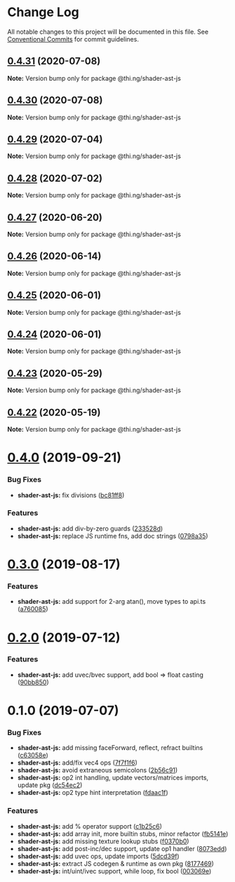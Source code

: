 # Change Log

All notable changes to this project will be documented in this file.
See [Conventional Commits](https://conventionalcommits.org) for commit guidelines.

## [0.4.31](https://github.com/thi-ng/umbrella/compare/@thi.ng/shader-ast-js@0.4.30...@thi.ng/shader-ast-js@0.4.31) (2020-07-08)

**Note:** Version bump only for package @thi.ng/shader-ast-js





## [0.4.30](https://github.com/thi-ng/umbrella/compare/@thi.ng/shader-ast-js@0.4.29...@thi.ng/shader-ast-js@0.4.30) (2020-07-08)

**Note:** Version bump only for package @thi.ng/shader-ast-js





## [0.4.29](https://github.com/thi-ng/umbrella/compare/@thi.ng/shader-ast-js@0.4.28...@thi.ng/shader-ast-js@0.4.29) (2020-07-04)

**Note:** Version bump only for package @thi.ng/shader-ast-js





## [0.4.28](https://github.com/thi-ng/umbrella/compare/@thi.ng/shader-ast-js@0.4.27...@thi.ng/shader-ast-js@0.4.28) (2020-07-02)

**Note:** Version bump only for package @thi.ng/shader-ast-js





## [0.4.27](https://github.com/thi-ng/umbrella/compare/@thi.ng/shader-ast-js@0.4.26...@thi.ng/shader-ast-js@0.4.27) (2020-06-20)

**Note:** Version bump only for package @thi.ng/shader-ast-js





## [0.4.26](https://github.com/thi-ng/umbrella/compare/@thi.ng/shader-ast-js@0.4.25...@thi.ng/shader-ast-js@0.4.26) (2020-06-14)

**Note:** Version bump only for package @thi.ng/shader-ast-js





## [0.4.25](https://github.com/thi-ng/umbrella/compare/@thi.ng/shader-ast-js@0.4.24...@thi.ng/shader-ast-js@0.4.25) (2020-06-01)

**Note:** Version bump only for package @thi.ng/shader-ast-js





## [0.4.24](https://github.com/thi-ng/umbrella/compare/@thi.ng/shader-ast-js@0.4.23...@thi.ng/shader-ast-js@0.4.24) (2020-06-01)

**Note:** Version bump only for package @thi.ng/shader-ast-js





## [0.4.23](https://github.com/thi-ng/umbrella/compare/@thi.ng/shader-ast-js@0.4.22...@thi.ng/shader-ast-js@0.4.23) (2020-05-29)

**Note:** Version bump only for package @thi.ng/shader-ast-js





## [0.4.22](https://github.com/thi-ng/umbrella/compare/@thi.ng/shader-ast-js@0.4.21...@thi.ng/shader-ast-js@0.4.22) (2020-05-19)

**Note:** Version bump only for package @thi.ng/shader-ast-js





# [0.4.0](https://github.com/thi-ng/umbrella/compare/@thi.ng/shader-ast-js@0.3.1...@thi.ng/shader-ast-js@0.4.0) (2019-09-21)

### Bug Fixes

* **shader-ast-js:** fix divisions ([bc81ff8](https://github.com/thi-ng/umbrella/commit/bc81ff8))

### Features

* **shader-ast-js:** add div-by-zero guards ([233528d](https://github.com/thi-ng/umbrella/commit/233528d))
* **shader-ast-js:** replace JS runtime fns, add doc strings ([0798a35](https://github.com/thi-ng/umbrella/commit/0798a35))

# [0.3.0](https://github.com/thi-ng/umbrella/compare/@thi.ng/shader-ast-js@0.2.3...@thi.ng/shader-ast-js@0.3.0) (2019-08-17)

### Features

* **shader-ast-js:** add support for 2-arg atan(), move types to api.ts ([a760085](https://github.com/thi-ng/umbrella/commit/a760085))

# [0.2.0](https://github.com/thi-ng/umbrella/compare/@thi.ng/shader-ast-js@0.1.1...@thi.ng/shader-ast-js@0.2.0) (2019-07-12)

### Features

* **shader-ast-js:** add uvec/bvec support, add bool => float casting ([90bb850](https://github.com/thi-ng/umbrella/commit/90bb850))

# 0.1.0 (2019-07-07)

### Bug Fixes

* **shader-ast-js:** add missing faceForward, reflect, refract builtins ([c63058e](https://github.com/thi-ng/umbrella/commit/c63058e))
* **shader-ast-js:** add/fix vec4 ops ([7f7f1f6](https://github.com/thi-ng/umbrella/commit/7f7f1f6))
* **shader-ast-js:** avoid extraneous semicolons ([2b56c91](https://github.com/thi-ng/umbrella/commit/2b56c91))
* **shader-ast-js:** op2 int handling, update vectors/matrices imports, update pkg ([dc54ec2](https://github.com/thi-ng/umbrella/commit/dc54ec2))
* **shader-ast-js:** op2 type hint interpretation ([fdaac1f](https://github.com/thi-ng/umbrella/commit/fdaac1f))

### Features

* **shader-ast-js:** add % operator support ([c1b25c6](https://github.com/thi-ng/umbrella/commit/c1b25c6))
* **shader-ast-js:** add array init, more builtin stubs, minor refactor ([fb5141e](https://github.com/thi-ng/umbrella/commit/fb5141e))
* **shader-ast-js:** add missing texture lookup stubs ([f0370b0](https://github.com/thi-ng/umbrella/commit/f0370b0))
* **shader-ast-js:** add post-inc/dec support, update op1 handler ([8073edd](https://github.com/thi-ng/umbrella/commit/8073edd))
* **shader-ast-js:** add uvec ops, update imports ([5dcd39f](https://github.com/thi-ng/umbrella/commit/5dcd39f))
* **shader-ast-js:** extract JS codegen & runtime as own pkg ([8177469](https://github.com/thi-ng/umbrella/commit/8177469))
* **shader-ast-js:** int/uint/ivec support, while loop, fix bool ([003069e](https://github.com/thi-ng/umbrella/commit/003069e))
